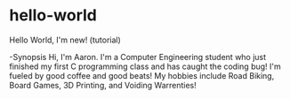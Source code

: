 # hello-world
Hello World, I'm new! (tutorial)

-Synopsis
Hi, I'm Aaron. I'm a Computer Engineering student who just finished my first C programming class and has caught the coding bug!
I'm fueled by good coffee and good beats! My hobbies include Road Biking, Board Games, 3D Printing, and Voiding Warrenties!
